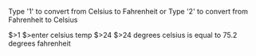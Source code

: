  Type '1' to convert from Celsius to Fahrenheit
or Type '2' to convert from Fahrenheit to Celsius

$>1
$>enter celsius temp
$>24
$>24 degrees celsius is equal to 75.2 degrees fahrenheit
